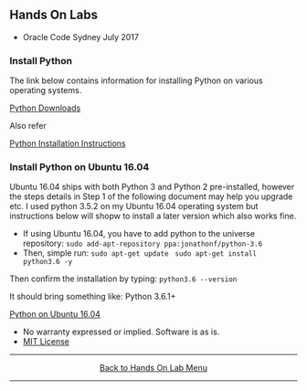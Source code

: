 ## Hands On Labs

- Oracle Code Sydney July 2017

### Install Python

The link below contains information for installing Python on various operating systems.

[Python Downloads](https://www.python.org/downloads/)

Also refer

[Python Installation Instructions](https://www.tutorialspoint.com/python/python_environment.htm)

### Install Python on Ubuntu 16.04

Ubuntu 16.04 ships with both Python 3 and Python 2 pre-installed, however the steps details in Step 1 of the following document may help you upgrade etc.
I used python 3.5.2 on my Ubuntu 16.04 operating system but instructions below will shopw to install a later version which also works fine. 

-	If using Ubuntu 16.04, you have to add python to the universe repository: 
``` sudo add-apt-repository ppa:jonathonf/python-3.6 ```
-	Then, simple run:
```sudo apt-get update ```
```sudo apt-get install python3.6 -y ```

Then confirm the installation by typing:
```python3.6 --version ```

It should bring something like: Python 3.6.1+
 
[Python on Ubuntu 16.04](https://www.digitalocean.com/community/tutorials/how-to-install-python-3-and-set-up-a-local-programming-environment-on-ubuntu-16-04)

* No warranty expressed or implied.  Software is as is.
* [MIT License](http://www.opensource.org/licenses/mit-license.html)

<hr />
<center>
<a href="../../handsonlabs" class="btn" >Back to Hands On Lab Menu</a>
<center/>
<hr />

